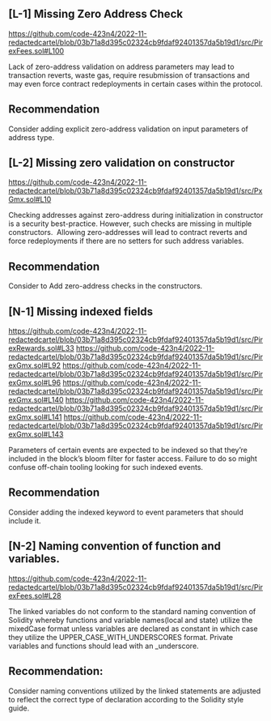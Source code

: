 ## [L-1] Missing Zero Address Check
https://github.com/code-423n4/2022-11-redactedcartel/blob/03b71a8d395c02324cb9fdaf92401357da5b19d1/src/PirexFees.sol#L100

Lack of zero-address validation on address parameters may lead to transaction reverts, waste gas, require resubmission of transactions and may even force contract redeployments in certain cases within the protocol.
## Recommendation
Consider adding explicit zero-address validation on input parameters of address type.

## [L-2] Missing zero validation on constructor 

https://github.com/code-423n4/2022-11-redactedcartel/blob/03b71a8d395c02324cb9fdaf92401357da5b19d1/src/PxGmx.sol#L10

Checking addresses against zero-address during initialization in constructor is a security best-practice. However, such checks are missing in multiple constructors.  Allowing zero-addresses will lead to contract reverts and force redeployments if there are no setters for such address variables. 
## Recommendation
Consider to Add zero-address checks in the constructors.

## [N-1] Missing indexed fields

https://github.com/code-423n4/2022-11-redactedcartel/blob/03b71a8d395c02324cb9fdaf92401357da5b19d1/src/PirexRewards.sol#L33
https://github.com/code-423n4/2022-11-redactedcartel/blob/03b71a8d395c02324cb9fdaf92401357da5b19d1/src/PirexGmx.sol#L92
https://github.com/code-423n4/2022-11-redactedcartel/blob/03b71a8d395c02324cb9fdaf92401357da5b19d1/src/PirexGmx.sol#L96
https://github.com/code-423n4/2022-11-redactedcartel/blob/03b71a8d395c02324cb9fdaf92401357da5b19d1/src/PirexGmx.sol#L140
https://github.com/code-423n4/2022-11-redactedcartel/blob/03b71a8d395c02324cb9fdaf92401357da5b19d1/src/PirexGmx.sol#L141
https://github.com/code-423n4/2022-11-redactedcartel/blob/03b71a8d395c02324cb9fdaf92401357da5b19d1/src/PirexGmx.sol#L143

Parameters of certain events are expected to be indexed so that they’re included in the block’s bloom filter for faster access. Failure to do so might confuse off-chain tooling looking for such indexed events.
## Recommendation
Consider adding the indexed keyword to event parameters that should include it.

## [N-2] Naming convention of function and variables.

https://github.com/code-423n4/2022-11-redactedcartel/blob/03b71a8d395c02324cb9fdaf92401357da5b19d1/src/PirexFees.sol#L28

The linked variables do not conform to the standard naming convention of Solidity whereby functions and variable names(local and state) utilize the mixedCase format unless variables are declared as constant in which case they utilize the UPPER_CASE_WITH_UNDERSCORES format. Private variables and functions should lead with an _underscore.
## Recommendation:
Consider naming conventions utilized by the linked statements are adjusted to reflect the correct type of declaration according to the Solidity style guide.

